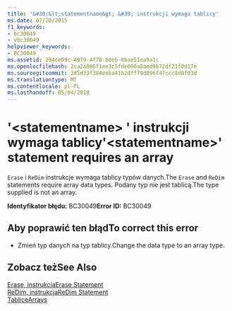 ```yaml
---
title: '&#39;&lt;statementname&gt; &#39; instrukcji wymaga tablicy'
ms.date: 07/20/2015
f1_keywords:
- bc30049
- vbc30049
helpviewer_keywords:
- BC30049
ms.assetid: 294ce09c-49f9-4f78-b0eb-8bae51ea9a1c
ms.openlocfilehash: 2ca2a886f1ee3c5fde000a8aed9b72df21f0d17e
ms.sourcegitcommit: 3d5d33f384eeba41b2dff79d096f47ccc8d8f03d
ms.translationtype: MT
ms.contentlocale: pl-PL
ms.lasthandoff: 05/04/2018
---
```

# <a name="39ltstatementnamegt39-statement-requires-an-array"></a><span data-ttu-id="7f3b1-102">&#39;&lt;statementname&gt; &#39; instrukcji wymaga tablicy</span><span class="sxs-lookup"><span data-stu-id="7f3b1-102">&#39;&lt;statementname&gt;&#39; statement requires an array</span></span>
<span data-ttu-id="7f3b1-103">`Erase` i `ReDim` instrukcje wymaga tablicy typów danych.</span><span class="sxs-lookup"><span data-stu-id="7f3b1-103">The `Erase` and `ReDim` statements require array data types.</span></span> <span data-ttu-id="7f3b1-104">Podany typ nie jest tablicą.</span><span class="sxs-lookup"><span data-stu-id="7f3b1-104">The type supplied is not an array.</span></span>  
  
 <span data-ttu-id="7f3b1-105">**Identyfikator błędu:** BC30049</span><span class="sxs-lookup"><span data-stu-id="7f3b1-105">**Error ID:** BC30049</span></span>  
  
## <a name="to-correct-this-error"></a><span data-ttu-id="7f3b1-106">Aby poprawić ten błąd</span><span class="sxs-lookup"><span data-stu-id="7f3b1-106">To correct this error</span></span>  
  
-   <span data-ttu-id="7f3b1-107">Zmień typ danych na typ tablicy.</span><span class="sxs-lookup"><span data-stu-id="7f3b1-107">Change the data type to an array type.</span></span>  
  
## <a name="see-also"></a><span data-ttu-id="7f3b1-108">Zobacz też</span><span class="sxs-lookup"><span data-stu-id="7f3b1-108">See Also</span></span>  
 [<span data-ttu-id="7f3b1-109">Erase, instrukcja</span><span class="sxs-lookup"><span data-stu-id="7f3b1-109">Erase Statement</span></span>](../../visual-basic/language-reference/statements/erase-statement.md)  
 [<span data-ttu-id="7f3b1-110">ReDim, instrukcja</span><span class="sxs-lookup"><span data-stu-id="7f3b1-110">ReDim Statement</span></span>](../../visual-basic/language-reference/statements/redim-statement.md)  
 [<span data-ttu-id="7f3b1-111">Tablice</span><span class="sxs-lookup"><span data-stu-id="7f3b1-111">Arrays</span></span>](../../visual-basic/programming-guide/language-features/arrays/index.md)
